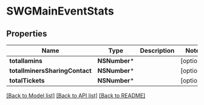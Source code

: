 # SWGMainEventStats

## Properties
Name | Type | Description | Notes
------------ | ------------- | ------------- | -------------
**totalIamins** | **NSNumber*** |  | [optional] 
**totalIminersSharingContact** | **NSNumber*** |  | [optional] 
**totalTickets** | **NSNumber*** |  | [optional] 

[[Back to Model list]](../README.md#documentation-for-models) [[Back to API list]](../README.md#documentation-for-api-endpoints) [[Back to README]](../README.md)


